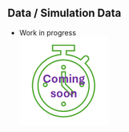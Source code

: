 ## Data / Simulation Data

* Work in progress  
![work in progress](../../images/comingSoon.png "work in progress")
